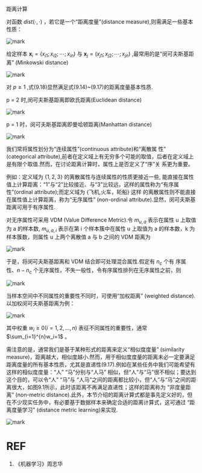 


距离计算

对函数 $dist(\cdot,\cdot)$ ，若它是一个“距离度量”(distance measure),则需满足一些基本性质：

![mark](http://pacdb2bfr.bkt.clouddn.com/blog/image/180628/272e3ace4j.png?imageslim)



给定样本 $\mathbf{x}_i=(x_{i1};x_{i2};\cdots ;x_{in})$ 与 $\mathbf{x}_j=(x_{j1};x_{j2};\cdots ;x_{jn})$ ,最常用的是“闵可夫斯基距离” (Minkowski distance)

![mark](http://pacdb2bfr.bkt.clouddn.com/blog/image/180628/Ib9d4e4i8d.png?imageslim)



对 $p\geq 1$ ,式(9.18)显然满足式(9.14)~(9.17)的距离度量基本性质.

p = 2 时,闵可夫斯基距离即欧氏距离(Euclidean distance)

![mark](http://pacdb2bfr.bkt.clouddn.com/blog/image/180628/fmDK7e7LFm.png?imageslim)

p = 1 时，闵可夫斯基距离即曼哈顿距离(Manhattan distance)

![mark](http://pacdb2bfr.bkt.clouddn.com/blog/image/180628/6BDedi7l22.png?imageslim)

我们常将属性划分为“连续属性”(continuous attribute)和“离散属 性” (categorical attribute),前者在定义域上有无穷多个可能的取值，后者在定义域上是有限个取值.然而，在讨论距离计算时，属性上是否定义了“序”关 系更为重要。

例如：定义域为 $\{1,2,3\}$ 的离散属性与连续属性的性质更接近一些, 能直接在属性值上计算距离：“1”与“2”比较接近、与“3”比较远，这样的属性称为“有序属性”(ordinal attribute);而定义域为 {飞机,火车，轮船} 这样 的离散属性则不能直接在属性值上计算距离，称为“无序属性” (non-ordinal attribute).显然，闵可夫斯基距离可用于有序属性.



对无序属性可采用 VDM (Value Difference Metric).令 $m_{u,a}$ 表示在属性 u 上取值为 a 的样本数, $m_{u,a,i}$ 表示在第 i 个样本簇中在属性 u 上取值为 a 的样本数，k 为样本簇数，则属性 u 上两个离散值 a 与 b 之间的 VDM 距离为

![mark](http://pacdb2bfr.bkt.clouddn.com/blog/image/180628/B2e9LLKBFH.png?imageslim)



于是，将闵可夫斯基距离和 VDM 结合即可处理混合属性.假定有 $n_c$ 个有 序属性、$n-n_c$ 个无序属性，不失一般性，令有序属性排列在无序属性之前，则

![mark](http://pacdb2bfr.bkt.clouddn.com/blog/image/180628/bd06GhiLAf.png?imageslim)

当样本空间中不同属性的重要性不同时，可使用“加权距离” (weighted distance).以加权闵可夫斯基距离为例：

![mark](http://pacdb2bfr.bkt.clouddn.com/blog/image/180628/cfidBglm5C.png?imageslim)

其中权重 $w_i\geq 0(i=1,2,\ldots,n)$ 表征不同属性的重要性，通常 $\sum_{i=1}^{n}w_i=1$ 。


需注意的是，通常我们是基于某种形式的距离来定义“相似度度量” (similarity measure)，距离越大，相似度越小.然而，用于相似度度量的距离未必一定要满足距离度量的所有基本性质，尤其是直递性(9.17).例如在某些任务中我们可能希望有这样的相似度度量：“人” “马”分别与“人马” 相似，但“人”与“马”很不相似；要达到这个目的，可以令“人” “马”与 “人马”之间的距离都比较小，但“人”与“马”之间的距离很大，如图9.1所示，此时该距离不再满足直递性；这样的距离称为 “非度量距离” (non-metric distance).此外，本节介绍的距离计算式都是事先定义好的，但在不少现实任务中，有必要基于数据样本来确定合适的距离计算式，这可通过 “距离度量学习” (distance metric learning)来实现.

![mark](http://pacdb2bfr.bkt.clouddn.com/blog/image/180628/9llgHjmk66.png?imageslim)






# REF

1. 《机器学习》周志华
